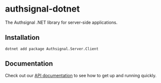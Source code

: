 # authsignal-dotnet

The Authsignal .NET library for server-side applications.

## Installation

```
dotnet add package Authsignal.Server.Client
```

## Documentation

Check out our [API documentation](https://docs.authsignal.com/sdks/server/csharp) to see how to get up and running quickly.
